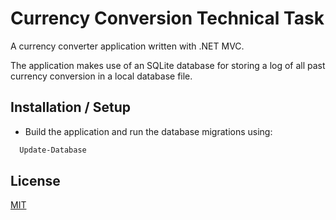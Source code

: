 # Currency Conversion Technical Task

A currency converter application written with .NET MVC.

The application makes use of an SQLite database for storing a log of all past currency conversion in a local database file.

## Installation / Setup

- Build the application and run the database migrations using:

```bash
  Update-Database
```

    
## License

[MIT](https://choosealicense.com/licenses/mit/)

